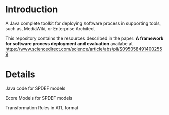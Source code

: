 # Introduction
A Java complete toolkit for deploying software process in supporting tools, such as, MediaWiki, or Enterprise Architect

This repository contains the resources described in the paper: **A framework for software process deployment and evaluation** availabe at https://www.sciencedirect.com/science/article/abs/pii/S0950584914002559
# Details

Java code for SPDEF models

Ecore Models for SPDEF models

Transformation Rules in ATL format
